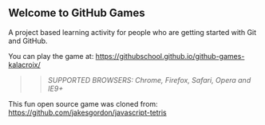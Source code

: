 ## Welcome to GitHub Games

A project based learning activity for people who are getting started with Git and GitHub.

You can play the game at: https://githubschool.github.io/github-games-kalacroix/

>> _*SUPPORTED BROWSERS*: Chrome, Firefox, Safari, Opera and IE9+_

This fun open source game was cloned from: https://github.com/jakesgordon/javascript-tetris

